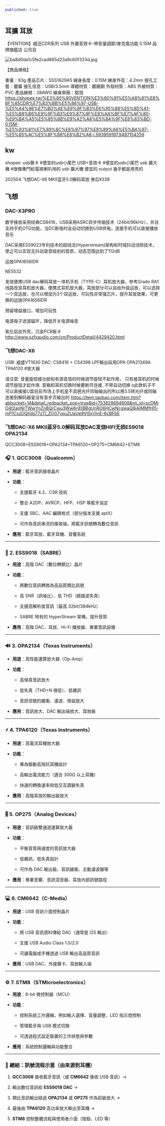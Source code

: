 ```yaml
---
published: true
---
```

## 耳擴 耳放

【VENTION】威迅CDR系列 USB 外置音效卡-帶音量調節/麥克風功能 0.15M 品牌旗艦店 公司貨

![ba8d0da1c5fe2cad865d23a9c60f333d.jpg]({{site.baseurl}}/img/ba8d0da1c5fe2cad865d23a9c60f333d.jpg)

【商品規格】

重量：83g
產品芯片：SSS1629A5
線身長度：0.15M
線身外徑：4.2mm
接孔工藝：鍍鎳
接孔信息：USB/3.5mm
導體材質：鍍錫銅
外殼材質：ABS
外被材質：PVC
產品線規：28AWG
線身屏蔽：鋁箔
  https://shopee.tw/%E3%80%90VENTION%E3%80%91%E5%A8%81%E8%BF%85CDR%E7%B3%BB%E5%88%97-USB-%E5%A4%96%E7%BD%AE%E9%9F%B3%E6%95%88%E5%8D%A1-%E5%B8%B6%E9%9F%B3%E9%87%8F%E8%AA%BF%E7%AF%80-%E9%BA%A5%E5%85%8B%E9%A2%A8%E5%8A%9F%E8%83%BD-0.15M-%E5%93%81%E7%89%8C%E6%97%97%E8%89%A6%E5%BA%97-%E5%85%AC%E5%8F%B8%E8%B2%A8-i.593959197.9497154259
  
## kw
shopee: 
usb聲卡 #便宜的usb小尾巴
USB+音效卡 #便宜的usb小尾巴
usb 擴大機 #很像專門給電視喇叭用的
usb 擴大機 便宜的
  output 幾乎都是用夾的
  
202504
飞想DAC-X6 MKII蓝牙5.0解码耳放 券后¥338


## 飞想
### DAC-X3PRO
数字接收采用经典CS8416，USB采用ASRC异步传输技术（24bit/96kHz），并且支持手机OTG功能，当DC断电时会自动切换到USB供电，连接手机可以直接播放音乐

DAC采用ESS9023专利技术的超线流(Hyperstream)架构和时域抖动消除技术，使之可以实现无抖动录音级别的音质，动态范围达到了112dB

运放0PA1656IDR

NE5532

发烧便携USB dac解码耳放一体机手机（TYPE-C）耳机放大器，参考Grado RA1线路改良耳机放大器，便携式耳机放大器，耳放部分可以自由升级运放，可以选择一个双运放，也可以增加为3个双运放，可玩性非常强芯片，提升耳放效果，可更换的运放0PA1656IDR

预留增益接口，增加可玩性

电源电子滤波磁环，降低开关电源噪音

氧化铝丝外壳，沉金PCB板卡
  http://www.szfxaudio.com/cn/ProductDetail/4429420.html
  
### 飞想DAC-X6
USB: 威盛VT1630
DAC: CS8416 + CS4398 LPF輸出採用OPA
OPA21349A
TPA6120 #放大器

请注意: 音量旋钮接功放和有源音箔的时候调节旋钮不起作用，
只有接耳机的时候调节旋钮才起作用.
音箱和耳机切换时候要断开连接, 不带自动切换
o此款机子不可以直接接U盘目前市场上手机皇不具琶光纤同轴输出的所以用3.5转光纤或同轴连接到解码器皇没有音步页输出的
  https://item.taobao.com/item.htm?abbucket=14&detail_redpacket_pop=true&id=753828684608&mi_id=scDMiO4t2anNrTWwYnZnBQrCwu3Ww6rjEtBBgUnRO6HCwNcgwaQ8jAIMMfHl5-mP1CxzDQhds77zTl_ZOG7ypuZUaUe9VlSjn1mE-6cBFbE
  
### 飞想DAC-X6 MKII蓝牙5.0解码耳放DAC发烧HIFI无损ES9018 OPA2134
QCC3008+ESS9018+OPA2134+TPA6120+OP275+CM6642+STM8

### 🎧 1. **QCC3008（Qualcomm）**

-   **用途**：藍牙音訊接收晶片
    
-   **功能**：
    
    -   支援藍牙 4.2、CSR 技術
        
    -   整合 A2DP、AVRCP、HFP、HSP 等藍牙協定
        
    -   支援 SBC、AAC 編碼格式（部分版本支援 aptX）
        
    -   可作為音訊串流的接收端，將藍牙訊號轉為數位音訊
        
-   **應用**：藍牙耳放、藍牙耳機、音響系統
    

* * *

### 🎵 2. **ESS9018（SABRE）**

-   **用途**：高階 DAC（數位轉類比）晶片
    
-   **功能**：
    
    -   將數位音訊轉換為高品質類比訊號
        
    -   高 SNR（訊噪比）、低 THD（總諧波失真）
        
    -   支援高解析度音訊（最高 32bit/384kHz）
        
    -   SABRE 特有的 HyperStream 架構，提升音質
        
-   **應用**：高階 DAC、耳放、Hi-Fi 播放器、專業音訊設備
    

* * *

### 🔊 3. **OPA2134（Texas Instruments）**

-   **用途**：高性能運算放大器（Op-Amp）
    
-   **功能**：
    
    -   高保真音訊放大
        
    -   低失真（THD+N 極低）、低雜訊
        
    -   音訊信號的緩衝、濾波、增益放大
        
-   **應用**：音訊放大、DAC 輸出端放大、耳放級
    

* * *

### ⚡ 4. **TPA6120（Texas Instruments）**

-   **用途**：高電流耳機放大器
    
-   **功能**：
    
    -   專為驅動高阻抗耳機設計
        
    -   高輸出電流能力（適合 300Ω 以上耳機）
        
    -   快速的轉換速率和低交互調變失真
        
-   **應用**：高階耳放的輸出級放大
    

* * *

### 🎚 5. **OP275（Analog Devices）**

-   **用途**：音訊級雙通道運算放大器
    
-   **功能**：
    
    -   平衡音質與速度的音訊放大器
        
    -   低雜訊、低失真設計
        
    -   可作為 DAC 輸出級、音訊緩衝、主動濾波器等
        
-   **應用**：專業音響、音訊混音器、耳放內部訊號路徑
    

* * *

### 💻 6. **CM6642（C-Media）**

-   **用途**：USB 音訊介面控制晶片
    
-   **功能**：
    
    -   將 USB 音訊資料傳給 DAC（通常是 I2S 輸出）
        
    -   支援 USB Audio Class 1.0/2.0
        
    -   可讓電腦或手機透過 USB 輸出高品質音訊
        
-   **應用**：USB DAC、外接聲卡、耳放輸入端
    

* * *

### ⚙️ 7. **STM8（STMicroelectronics）**

-   **用途**：8-bit 微控制器（MCU）
    
-   **功能**：
    
    -   控制系統工作邏輯，例如輸入選擇、音量調整、LED 指示燈控制
        
    -   管理藍牙與 USB 模式切換
        
    -   可透過程式設定裝置的工作狀態與參數
        
-   **應用**：系統控制邏輯與功能整合
    

* * *

### 🎯 總結：訊號流程示意（由來源到耳機）

1.  **QCC3008** 接收藍牙音訊（或 **CM6642** 接收 USB 音訊）→
    
2.  輸出數位音訊給 **ESS9018 DAC** →
    
3.  類比音訊輸出經過 **OPA2134** 或 **OP275** 作為前級放大 →
    
4.  最後由 **TPA6120** 高功率放大輸出至耳機 →
    
5.  **STM8** 控制整體流程與使用者介面（按鈕、LED 等）

